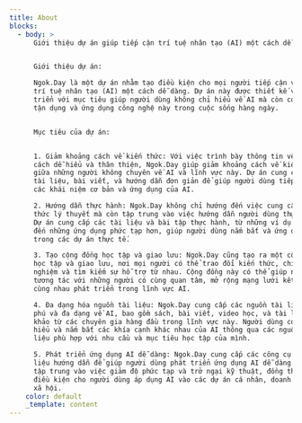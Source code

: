 ```yaml
---
title: About
blocks:
  - body: >
      Giới thiệu dự án giúp tiếp cận trí tuệ nhân tạo (AI) một cách dễ dàng


      Giới thiệu dự án:

      Ngok.Day là một dự án nhằm tạo điều kiện cho mọi người tiếp cận và hiểu về
      trí tuệ nhân tạo (AI) một cách dễ dàng. Dự án này được thiết kế và phát
      triển với mục tiêu giúp người dùng không chỉ hiểu về AI mà còn có khả năng
      tận dụng và ứng dụng công nghệ này trong cuộc sống hàng ngày.


      Mục tiêu của dự án:


      1. Giảm khoảng cách về kiến thức: Với việc trình bày thông tin về AI một
      cách dễ hiểu và thân thiện, Ngok.Day giúp giảm khoảng cách về kiến thức
      giữa những người không chuyên về AI và lĩnh vực này. Dự án cung cấp các
      tài liệu, bài viết, và hướng dẫn đơn giản để giúp người dùng tiếp cận với
      các khái niệm cơ bản và ứng dụng của AI.

      2. Hướng dẫn thực hành: Ngok.Day không chỉ hướng đến việc cung cấp kiến
      thức lý thuyết mà còn tập trung vào việc hướng dẫn người dùng thực hành.
      Dự án cung cấp các tài liệu và bài tập thực hành, từ những ví dụ đơn giản
      đến những ứng dụng phức tạp hơn, giúp người dùng nắm bắt và ứng dụng AI
      trong các dự án thực tế.

      3. Tạo cộng đồng học tập và giao lưu: Ngok.Day cũng tạo ra một cộng đồng
      học tập và giao lưu, nơi mọi người có thể trao đổi kiến thức, chia sẻ kinh
      nghiệm và tìm kiếm sự hỗ trợ từ nhau. Cộng đồng này có thể giúp người dùng
      tương tác với những người có cùng quan tâm, mở rộng mạng lưới kết nối và
      cùng nhau phát triển trong lĩnh vực AI.

      4. Đa dạng hóa nguồn tài liệu: Ngok.Day cung cấp các nguồn tài liệu phong
      phú và đa dạng về AI, bao gồm sách, bài viết, video học, và tài liệu tham
      khảo từ các chuyên gia hàng đầu trong lĩnh vực này. Người dùng có thể tìm
      hiểu và nắm bắt các khía cạnh khác nhau của AI thông qua các nguồn tài
      liệu phù hợp với nhu cầu và mục tiêu học tập của mình.

      5. Phát triển ứng dụng AI dễ dàng: Ngok.Day cung cấp các công cụ và tài
      liệu hướng dẫn để giúp người dùng phát triển ứng dụng AI dễ dàng. Dự án
      tập trung vào việc giảm độ phức tạp và trở ngại kỹ thuật, đồng thời tạo
      điều kiện cho người dùng áp dụng AI vào các dự án cá nhân, doanh nghiệp và
      xã hội.
    color: default
    _template: content
---
```


